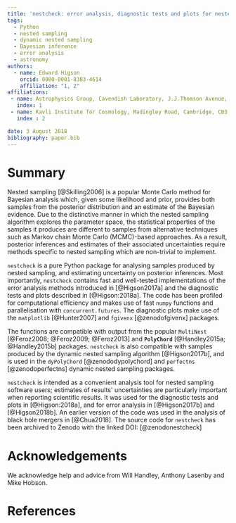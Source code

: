 ```yaml
---
title: 'nestcheck: error analysis, diagnostic tests and plots for nested sampling calculations'
tags:
  - Python
  - nested sampling
  - dynamic nested sampling
  - Bayesian inference
  - error analysis
  - astronomy
authors:
  - name: Edward Higson
    orcid: 0000-0001-8383-4614
    affiliation: "1, 2"
affiliations:
 - name: Astrophysics Group, Cavendish Laboratory, J.J.Thomson Avenue, Cambridge, CB3 0HE, UK
   index: 1
 - name: Kavli Institute for Cosmology, Madingley Road, Cambridge, CB3 0HA, UK
   index : 2

date: 3 August 2018
bibliography: paper.bib
---
```


# Summary

Nested sampling [@Skilling2006] is a popular Monte Carlo method for Bayesian analysis which, given some likelihood and prior, provides both samples from the posterior distribution and an estimate of the Bayesian evidence.
Due to the distinctive manner in which the nested sampling algorithm explores the parameter space, the statistical properties of the samples it produces are different to samples from alternative techniques such as Markov chain Monte Carlo (MCMC)-based approaches.
As a result, posterior inferences and estimates of their associated uncertainties require methods specific to nested sampling which are non-trivial to implement.

``nestcheck`` is a pure Python package for analysing samples produced by nested sampling, and estimating uncertainty on posterior inferences.
Most importantly, ``nestcheck`` contains fast and well-tested implementations of the error analysis methods introduced in [@Higson2017a] and the diagnostic tests and plots described in [@Higson:2018a].
The code has been profiled for computational efficiency and makes use of fast ``numpy`` functions and parallelisation with ``concurrent.futures``.
The diagnostic plots make use of the ``matplotlib`` [@Hunter2007] and ``fgivenx`` [@zenodofgivenx] packages.

The functions are compatible with output from the popular ``MultiNest`` [@Feroz2008; @Feroz2009; @Feroz2013] and __`PolyChord`__ [@Handley2015a; @Handley2015b] packages.
``nestcheck`` is also compatible with samples produced by the dynamic nested sampling algorithm [@Higson2017b], and is used in the ``dyPolyChord`` [@zenododypolychord] and ``perfectns`` [@zenodoperfectns] dynamic nested sampling packages.

``nestcheck`` is intended as a convenient analysis tool for nested sampling software users; estimates of results' uncertainties are particularly important when reporting scientific results.
It was used for the diagnostic tests and plots in [@Higson:2018a], and for error analysis in [@Higson2017b] and [@Higson2018b].
An earlier version of the code was used in the analysis of black hole mergers in [@Chua2018].
The source code for ``nestcheck`` has been archived to Zenodo with the linked DOI: [@zenodonestcheck]

# Acknowledgements

We acknowledge help and advice from Will Handley, Anthony Lasenby and Mike Hobson.

# References

